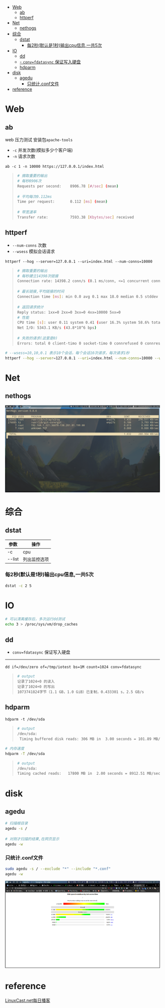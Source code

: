 
<!-- vim-markdown-toc GFM -->

* [Web](#web)
    * [ab](#ab)
    * [httperf](#httperf)
* [Net](#net)
    * [nethogs](#nethogs)
* [综合](#综合)
    * [dstat](#dstat)
        * [每2秒(默认是1秒)输出cpu信息,一共5次](#每2秒默认是1秒输出cpu信息一共5次)
* [IO](#io)
    * [dd](#dd)
    * [- `conv=fdatasync` 保证写入硬盘](#--convfdatasync-保证写入硬盘)
    * [hdparm](#hdparm)
* [disk](#disk)
    * [agedu](#agedu)
        * [只统计.conf文件](#只统计conf文件)
* [reference](#reference)

<!-- vim-markdown-toc -->
# Web
## ab

web 压力测试
安装包`apache-tools`

- `-c` 并发次数(模拟多少个客户端)
- `-n` 请求次数

`ab -c 1 -n 10000 https://127.0.0.1/index.html`

> ```sh
> # 摘取重要的输出
> # 每秒8906次
> Requests per second:    8906.78 [#/sec] (mean)
> 
> # 平均每次0.112ms
> Time per request:       0.112 [ms] (mean)
> 
> # 带宽速率
> Transfer rate:          7593.38 [Kbytes/sec] received
> ```

## httperf

- `--num-conns` 次数
- `--wsess` 模拟会话请求

`httperf --hog --server=127.0.0.1 --uri=index.html --num-conns=10000`

> ```sh
> # 摘取重要的输出
> # 每秒建立14398次链接
> Connection rate: 14398.2 conn/s (0.1 ms/conn, <=1 concurrent connections)
> 
> # 最长链接,平均链接的时间
> Connection time [ms]: min 0.0 avg 0.1 max 18.0 median 0.5 stddev 0.2
> 
> # 返回请求统计
> Reply status: 1xx=0 2xx=0 3xx=0 4xx=10000 5xx=0
> # 性能
> CPU time [s]: user 0.11 system 0.41 (user 16.3% system 58.6% total 74.9%)
> Net I/O: 5343.1 KB/s (43.8*10^6 bps)
> 
> # 失败的请求(这里是0)
> Errors: total 0 client-timo 0 socket-timo 0 connrefused 0 connreset 0
> ```

```sh
# --wsess=10,10,0.1 表示10个会话，每个会话10次请求，每次请求1秒
httperf --hog --server=127.0.0.1 --uri=index.html --num-conns=10000 --wsess=10,10,0.1
```
# Net
## nethogs
![avatar](/Pictures/benchmark/1.png)

# 综合

## dstat

| 参数 | 操作 |
| ---- | ----                 |
| -c   | cpu                 |
| --list   | 列出监控选项                 |

### 每2秒(默认是1秒)输出cpu信息,一共5次

```sh
dstat -c 2 5
```


# IO
```sh
# 可以清离缓存后，多次运行dd测试
echo 3 > /proc/sys/vm/drop_caches
```
## dd
- `conv=fdatasync` 保证写入硬盘
---
`dd if=/dev/zero of=/tmp/iotest bs=1M count=1024 conv=fdatasync`

> ```sh
> # output
> 记录了1024+0 的读入
> 记录了1024+0 的写出
> 1073741824字节（1.1 GB，1.0 GiB）已复制，0.433301 s，2.5 GB/s
> ```

## hdparm
`hdparm -t /dev/sda`

> ```sh
> # output
> /dev/sda:
>  Timing buffered disk reads: 306 MB in  3.00 seconds = 101.89 MB/sec
> ```
```sh
# 内存速度
hdparm -T /dev/sda
```

> ```sh
> # output
> /dev/sda:
> Timing cached reads:   17800 MB in  2.00 seconds = 8912.51 MB/sec
> ```

# disk
## agedu
```sh
# 扫描根目录
agedu -s /

# 对刚才扫描的结果,在网页显示
agedu -w
```

### 只统计.conf文件
```sh
sudo agedu -s / --exclude "*" --include "*.conf"
agedu -w
```

![avatar](/Pictures/benchmark/2.png)


# reference
[LinuxCast.net每日播客](https://study.163.com/course/courseMain.htm?courseId=221001)
